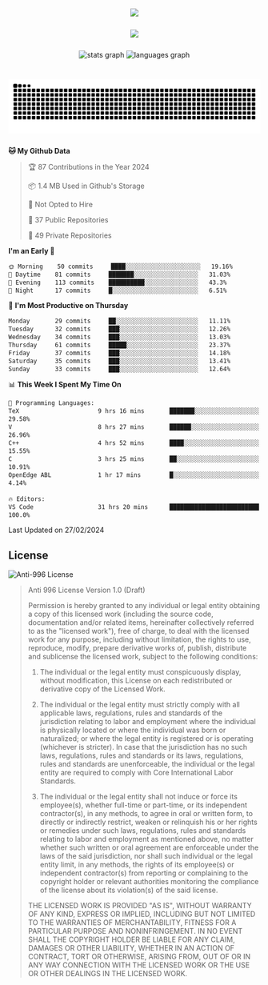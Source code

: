 ###

<div align="center">
  <img src="https://github-widgetbox.vercel.app/api/profile?username=kazutoiris&data=followers,repositories,stars,commits"  />
</div>

###

<div align="center">
  <img src="https://profile-counter.glitch.me/kazutoiris/count.svg?"  />
</div>

###

<div align="center">
  <img src="https://github-readme-stats.vercel.app/api?username=kazutoiris&hide_title=false&hide_rank=false&show_icons=true&include_all_commits=true&count_private=true&disable_animations=false&theme=default&locale=en&hide_border=false" height="150" alt="stats graph"  />
  <img src="https://github-readme-stats.vercel.app/api/top-langs?username=kazutoiris&locale=en&hide_title=false&layout=compact&card_width=320&langs_count=5&theme=default&hide_border=true" height="150" alt="languages graph"  />
</div>

###

<br clear="both">

<img src="https://raw.githubusercontent.com/kazutoiris/kazutoiris/output/snake.svg" alt="Snake animation" />

###

<!--START_SECTION:waka-->
**🐱 My Github Data** 

> 🏆 87 Contributions in the Year 2024
 > 
> 📦 1.4 MB Used in Github's Storage 
 > 
> 🚫 Not Opted to Hire
 > 
> 📜 37 Public Repositories 
 > 
> 🔑 49 Private Repositories  
 > 
**I'm an Early 🐤** 

```text
🌞 Morning    50 commits     ████░░░░░░░░░░░░░░░░░░░░░   19.16% 
🌆 Daytime    81 commits     ███████░░░░░░░░░░░░░░░░░░   31.03% 
🌃 Evening    113 commits    ██████████░░░░░░░░░░░░░░░   43.3% 
🌙 Night      17 commits     █░░░░░░░░░░░░░░░░░░░░░░░░   6.51%

```
📅 **I'm Most Productive on Thursday** 

```text
Monday       29 commits     ██░░░░░░░░░░░░░░░░░░░░░░░   11.11% 
Tuesday      32 commits     ███░░░░░░░░░░░░░░░░░░░░░░   12.26% 
Wednesday    34 commits     ███░░░░░░░░░░░░░░░░░░░░░░   13.03% 
Thursday     61 commits     █████░░░░░░░░░░░░░░░░░░░░   23.37% 
Friday       37 commits     ███░░░░░░░░░░░░░░░░░░░░░░   14.18% 
Saturday     35 commits     ███░░░░░░░░░░░░░░░░░░░░░░   13.41% 
Sunday       33 commits     ███░░░░░░░░░░░░░░░░░░░░░░   12.64%

```


📊 **This Week I Spent My Time On** 

```text
💬 Programming Languages: 
TeX                      9 hrs 16 mins       ███████░░░░░░░░░░░░░░░░░░   29.58% 
V                        8 hrs 27 mins       ██████░░░░░░░░░░░░░░░░░░░   26.96% 
C++                      4 hrs 52 mins       ████░░░░░░░░░░░░░░░░░░░░░   15.55% 
C                        3 hrs 25 mins       ██░░░░░░░░░░░░░░░░░░░░░░░   10.91% 
OpenEdge ABL             1 hr 17 mins        █░░░░░░░░░░░░░░░░░░░░░░░░   4.14%

🔥 Editors: 
VS Code                  31 hrs 20 mins      █████████████████████████   100.0%

```


 Last Updated on 27/02/2024
<!--END_SECTION:waka-->

## License

![Anti-996 License](https://img.shields.io/badge/license-Anti--996%20License-blue)

>  Anti 996 License Version 1.0 (Draft)
>
>  Permission is hereby granted to any individual or legal entity obtaining a copy
>  of this licensed work (including the source code, documentation and/or related
>  items, hereinafter collectively referred to as the "licensed work"), free of
>  charge, to deal with the licensed work for any purpose, including without
>  limitation, the rights to use, reproduce, modify, prepare derivative works of,
>  publish, distribute and sublicense the licensed work, subject to the following
>  conditions:
>
> 1. The individual or the legal entity must conspicuously display, without
>       modification, this License on each redistributed or derivative copy of the
>       Licensed Work.
>
> 2. The individual or the legal entity must strictly comply with all applicable
>       laws, regulations, rules and standards of the jurisdiction relating to
>       labor and employment where the individual is physically located or where
>       the individual was born or naturalized; or where the legal entity is
>       registered or is operating (whichever is stricter). In case that the
>       jurisdiction has no such laws, regulations, rules and standards or its
>       laws, regulations, rules and standards are unenforceable, the individual
>       or the legal entity are required to comply with Core International Labor
>       Standards.
>
> 3. The individual or the legal entity shall not induce or force its
>       employee(s), whether full-time or part-time, or its independent
>       contractor(s), in any methods, to agree in oral or written form,
>       to directly or indirectly restrict, weaken or relinquish his or
>       her rights or remedies under such laws, regulations, rules and
>       standards relating to labor and employment as mentioned above,
>       no matter whether such written or oral agreement are enforceable
>       under the laws of the said jurisdiction, nor shall such individual
>       or the legal entity limit, in any methods, the rights of its employee(s)
>       or independent contractor(s) from reporting or complaining to the copyright
>       holder or relevant authorities monitoring the compliance of the license
>       about its violation(s) of the said license.
>
>  THE LICENSED WORK IS PROVIDED "AS IS", WITHOUT WARRANTY OF ANY KIND, EXPRESS OR
>  IMPLIED, INCLUDING BUT NOT LIMITED TO THE WARRANTIES OF MERCHANTABILITY, FITNESS
>  FOR A PARTICULAR PURPOSE AND NONINFRINGEMENT. IN NO EVENT SHALL THE COPYRIGHT
>  HOLDER BE LIABLE FOR ANY CLAIM, DAMAGES OR OTHER LIABILITY, WHETHER IN AN ACTION
>  OF CONTRACT, TORT OR OTHERWISE, ARISING FROM, OUT OF OR IN ANY WAY CONNECTION
>  WITH THE LICENSED WORK OR THE USE OR OTHER DEALINGS IN THE LICENSED WORK.
